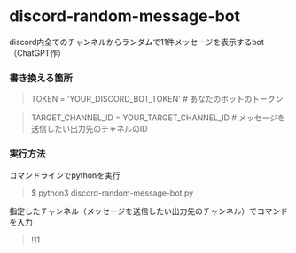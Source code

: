 # discord-random-message-bot
discord内全てのチャンネルからランダムで11件メッセージを表示するbot（ChatGPT作）

### 書き換える箇所
> TOKEN = 'YOUR_DISCORD_BOT_TOKEN'  # あなたのボットのトークン

> TARGET_CHANNEL_ID = YOUR_TARGET_CHANNEL_ID  # メッセージを送信したい出力先のチャネルのID

### 実行方法
コマンドラインでpythonを実行
> $ python3 discord-random-message-bot.py

指定したチャンネル（メッセージを送信したい出力先のチャンネル）でコマンドを入力
> !11

